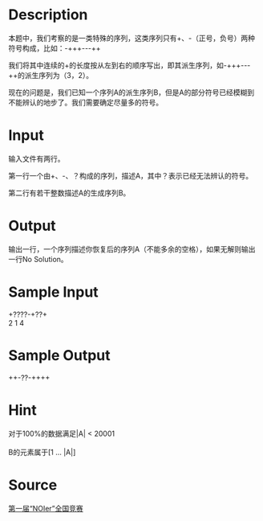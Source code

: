 
# Description

<div class="content"> 本题中，我们考察的是一类特殊的序列，这类序列只有+、-（正号，负号）两种符号构成，比如：-+++---++

 我们将其中连续的+的长度按从左到右的顺序写出，即其派生序列，如-+++---++的派生序列为（3，2）。

 现在的问题是，我们已知一个序列A的派生序列B，但是A的部分符号已经模糊到不能辨认的地步了。我们需要确定尽量多的符号。

 

</div>

# Input

<div class="content"> 输入文件有两行。

第一行一个由+、-、？构成的序列，描述A，其中？表示已经无法辨认的符号。

第二行有若干整数描述A的生成序列B。

</div>

# Output

<div class="content"> 输出一行，一个序列描述你恢复后的序列A（不能多余的空格），如果无解则输出一行No Solution。

</div>

# Sample Input

<div class="content"><span class="sampledata">+????-+??+<br/>
2 1 4 <br/>
</span></div>

# Sample Output

<div class="content"><span class="sampledata">++-??-++++<br/>
</span></div>

# Hint

<div class="content"><p>对于100%的数据满足|A| &lt; 20001<br/>
<br/>
B的元素属于[1 … |A|]<br/>
</p></div>

# Source

<div class="content"><p><a href="problemset.php?search=第一届“NOIer”全国竞赛">第一届“NOIer”全国竞赛</a></p></div>

